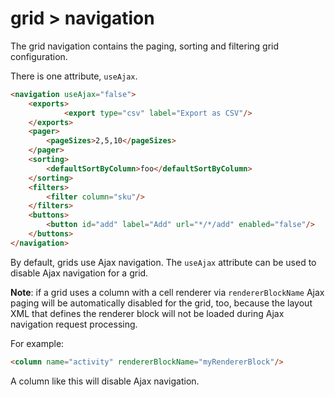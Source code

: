 # grid > navigation

The grid navigation contains the paging, sorting and filtering grid configuration.

There is one attribute, `useAjax`.

```html
<navigation useAjax="false">
    <exports>
            <export type="csv" label="Export as CSV"/>
    </exports>
    <pager>
        <pageSizes>2,5,10</pageSizes>
    </pager>
    <sorting>
        <defaultSortByColumn>foo</defaultSortByColumn>
    </sorting>
    <filters>
        <filter column="sku"/>
    </filters>
    <buttons>
        <button id="add" label="Add" url="*/*/add" enabled="false"/>
    </buttons>
</navigation>
```

By default, grids use Ajax navigation. The `useAjax` attribute can be used to disable Ajax navigation for a grid.

**Note**: if a grid uses a column with a cell renderer via `rendererBlockName` Ajax paging will be automatically disabled for the grid, too, because the layout XML that defines the renderer block will not be loaded during Ajax navigation request processing.

For example:

```html
<column name="activity" rendererBlockName="myRendererBlock"/>
```

A column like this will disable Ajax navigation.
